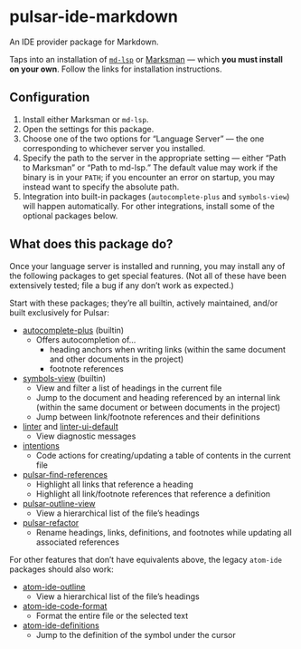 # pulsar-ide-markdown

An IDE provider package for Markdown.

Taps into an installation of [`md-lsp`](https://github.com/matkrin/md-lsp) or [Marksman](https://github.com/artempyanykh/marksman) — which **you must install on your own**. Follow the links for installation instructions.

## Configuration

1. Install either Marksman or `md-lsp`.
2. Open the settings for this package.
3. Choose one of the two options for “Language Server” — the one corresponding to whichever server you installed.
4. Specify the path to the server in the appropriate setting — either “Path to Marksman” or “Path to md-lsp.” The default value may work if the binary is in your `PATH`; if you encounter an error on startup, you may instead want to specify the absolute path.
5. Integration into built-in packages (`autocomplete-plus` and `symbols-view`) will happen automatically. For other integrations, install some of the optional packages below.

## What does this package do?

Once your language server is installed and running, you may install any of the following packages to get special features. (Not all of these have been extensively tested; file a bug if any don’t work as expected.)

Start with these packages; they’re all builtin, actively maintained, and/or built exclusively for Pulsar:

* [autocomplete-plus](https://web.pulsar-edit.dev/packages/autocomplete-plus) (builtin)
  * Offers autocompletion of…
    * heading anchors when writing links (within the same document and other documents in the project)
    * footnote references
* [symbols-view](https://web.pulsar-edit.dev/packages/symbols-view) (builtin)
  * View and filter a list of headings in the current file
  * Jump to the document and heading referenced by an internal link (within the same document or between documents in the project)
  * Jump between link/footnote references and their definitions
* [linter](https://web.pulsar-edit.dev/packages/linter) and [linter-ui-default](https://web.pulsar-edit.dev/packages/linter-ui-default)
  * View diagnostic messages
* [intentions](https://web.pulsar-edit.dev/packages/intentions)
  * Code actions for creating/updating a table of contents in the current file
* [pulsar-find-references](https://web.pulsar-edit.dev/packages/pulsar-find-references)
  * Highlight all links that reference a heading
  * Highlight all link/footnote references that reference a definition
* [pulsar-outline-view](https://web.pulsar-edit.dev/packages/pulsar-outline-view)
  * View a hierarchical list of the file’s headings
* [pulsar-refactor](https://web.pulsar-edit.dev/packages/pulsar-refactor)
  * Rename headings, links, definitions, and footnotes while updating all associated references

For other features that don’t have equivalents above, the legacy `atom-ide` packages should also work:

* [atom-ide-outline](https://web.pulsar-edit.dev/packages/atom-ide-outline)
  * View a hierarchical list of the file’s headings
* [atom-ide-code-format](https://web.pulsar-edit.dev/packages/atom-ide-code-format)
  * Format the entire file or the selected text
* [atom-ide-definitions](https://web.pulsar-edit.dev/packages/atom-ide-definitions)
  * Jump to the definition of the symbol under the cursor
